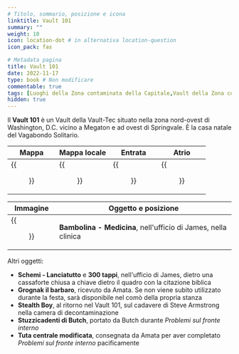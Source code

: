 ```yaml
---
# Titolo, sommario, posizione e icona
linktitle: Vault 101
summary: ""
weight: 10
icon: location-dot # in alternativa location-question
icon_pack: fas

# Metadata pagina
title: Vault 101
date: 2022-11-17
type: book # Non modificare
commentable: true
tags: [Luoghi della Zona contaminata della Capitale,Vault della Zona contaminata della Capitale] 
hidden: true
---
```


<div class="fo3">


Il **Vault 101** è un Vault della Vault-Tec situato nella zona nord-ovest di Washington, D.C. vicino a Megaton e ad ovest di Springvale. È la casa natale del Vagabondo Solitario.

| Mappa                                 | Mappa locale                                | Entrata                                        | Atrio                                       |
| ------------------------------------- | ------------------------------------------- | ---------------------------------------------- | ------------------------------------------- |
| {{<figure src="fo3/Vault_101_loc.webp">}} | {{<figure src="fo3/Vault_101_local_map.webp">}} | {{<figure src="fo3/Vault_101_entrance_ext.webp">}} | {{<figure src="fo3/Fo3_Atrium_Stitch-1.webp">}} |

| Immagine                                             | Oggetto e posizione                                            |
| ---------------------------------------------------- | -------------------------------------------------------------- |
| {{<figure src="fo3/Vault101_Medicine_bobblehead.webp">}} | **Bambolina - Medicina**, nell'ufficio di James, nella clinica |

Altri oggetti:
- **Schemi - Lanciatutto** e **300 tappi**,  nell'ufficio di James, dietro una cassaforte chiusa a chiave dietro il quadro con la citazione biblica
- **Grognak il barbaro**, ricevuto da Amata. Se non viene subito utilizzato durante la festa, sarà disponibile nel comò della propria stanza
- **Stealth Boy**, al ritorno nel Vault 101, sul cadavere di Steve Armstrong nella camera di decontaminazione
- **Stuzzicadenti di Butch**, portato da Butch durante *Problemi sul fronte interno*
- **Tuta centrale modificata**, consegnata da Amata per aver completato *Problemi sul fronte interno* pacificamente

</div>
